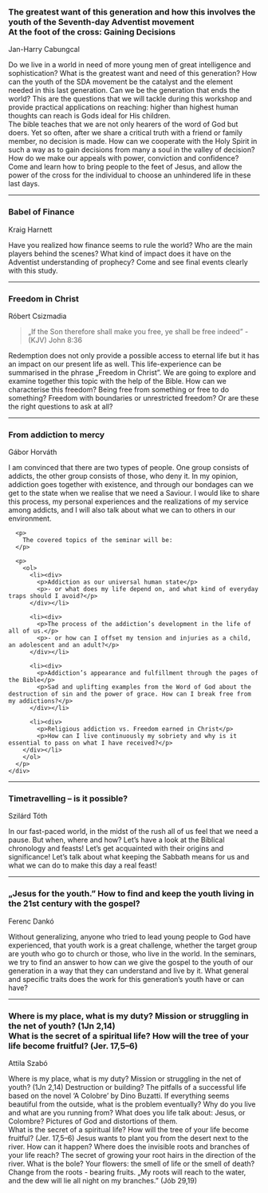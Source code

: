 <div class="seminar animated">
  <div class="seminar-wr">
    <div class="seminar-title">
      <h3>The greatest want of this generation and how this involves the youth of the Seventh-day Adventist movement
      <br>
      At the foot of the cross: Gaining Decisions</h3>
      <span>Jan-Harry Cabungcal</span>
    </div>
    <div class="description">
      <p>
      Do we live in a world in need of more young men of great intelligence and sophistication? What is the greatest want and need of this generation? How can the youth of the SDA movement be the catalyst and the element needed in this last generation. Can we be the generation that ends the world? This are the questions that we will tackle during this workshop and provide practical applications on reaching: higher than highest human thoughts can reach is Gods ideal for His children.
      <br>
      The bible teaches that we are not only hearers of the word of God but doers. Yet so often, after we share a critical truth with a friend or family member, no decision is made. How can we cooperate with the Holy Spirit in such a way as to gain decisions from many a soul in the valley of decision? How do we make our appeals with power, conviction and confidence? Come and learn how to bring people to the feet of Jesus, and allow the power of the cross for the individual to choose an unhindered life in these last days.
      </p>
    </div>
  </div>
</div>

<hr>

<div class="seminar animated">
  <div class="seminar-wr">
    <div class="seminar-title">
      <h3>Babel of Finance</h3>
      <span>Kraig Harnett</span>
    </div>
    <div class="description">
      <p>
        Have you realized how finance seems to rule the world? Who are the main players behind the scenes? What kind of impact does it have on the Adventist understanding of prophecy? Come and see final events clearly with this study.
      </p>
    </div>
  </div>
</div>

<hr>

<div class="seminar animated">
  <div class="seminar-wr">
    <div class="seminar-title">
      <h3>Freedom in Christ</h3>
      <span>Róbert Csizmadia</span>
    </div>
    <div class="description">
      <blockquote>
        „If the Son therefore shall make you free, ye shall be free indeed” - (KJV) John 8:36
      </blockquote>
      <p>
        Redemption does not only provide a possible access to eternal life but it has an impact on our present life as well. This life-experience can be summarised in the phrase „Freedom in Christ”. We are going to explore and examine together this topic with the help of the Bible. How can we characterise this freedom? Being free from something or free to do something? Freedom with boundaries or unrestricted freedom? Or are these the right questions to ask at all?
      </p>
    </div>
  </div>
</div>

<hr>

<div class="seminar animated">
  <div class="seminar-wr">
    <div class="seminar-title">
      <h3>From addiction to mercy</h3>
      <span>Gábor Horváth</span>
    </div>
    <div class="description">
      <p>
        I am convinced that there are two types of people. One group consists of addicts, the other group consists of those, who deny it. In my opinion, addiction goes together with existence, and through our bondages can we get to the state when we realise that we need a Saviour. I would like to share this process, my personal experiences and the realizations of my service among addicts, and I will also talk about what we can to others in our environment.
      </p>

      <p>
        The covered topics of the seminar will be:
      </p>

      <p>
        <ol>
          <li><div>
            <p>Addiction as our universal human state</p>
            <p>- or what does my life depend on, and what kind of everyday traps should I avoid?</p>
          </div></li>

          <li><div>
            <p>The process of the addiction’s development in the life of all of us.</p>
            <p>- or how can I offset my tension and injuries as a child, an adolescent and an adult?</p>
          </div></li>

          <li><div>
            <p>Addiction’s appearance and fulfillment through the pages of the Bible</p>
            <p>Sad and uplifting examples from the Word of God about the destruction of sin and the power of grace. How can I break free from my addictions?</p>
          </div></li>

          <li><div>
            <p>Religious addiction vs. Freedom earned in Christ</p>
            <p>How can I live continuously my sobriety and why is it essential to pass on what I have received?</p>
        </div></li>
        </ol>
      </p>
    </div>
  </div>
</div>

<hr>

<div class="seminar animated">
  <div class="seminar-wr">
    <div class="seminar-title">
      <h3>Timetravelling – is it possible?</h3>
      <span>Szilárd Tóth</span>
    </div>
    <div class="description">
      <p>
        In our fast-paced world, in the midst of the rush all of us feel that we need a pause. But when, where and how? Let’s have a look at the Biblical chronology and feasts! Let’s get acquainted with their origins and significance! Let’s talk about what keeping the Sabbath means for us and what we can do to make this day a real feast!
      </p>
    </div>
  </div>
</div>

<hr>

<div class="seminar animated">
  <div class="seminar-wr">
    <div class="seminar-title">
      <h3>„Jesus for the youth.” How to find and keep the youth living in the 21st century with the gospel?</h3>
      <span>Ferenc Dankó</span>
    </div>
    <div class="description">
      <p>
        Without generalizing, anyone who tried to lead young people to God have experienced, that youth work is a great challenge, whether the target group are youth who go to church or those, who live in the world. In the seminars, we try to find an answer to how can we give the gospel to the youth of our generation in a way that they can understand and live by it. What general and specific traits does the work for this generation’s youth have or can have?
      </p>
    </div>
  </div>
</div>

<hr>

<div class="seminar animated">
  <div class="seminar-wr">
    <div class="seminar-title">
      <h3>Where is my place, what is my duty? Mission or struggling in the net of youth? (1Jn 2,14)
      <br>
      What is the secret of a spiritual life? How will the tree of your life become fruitful? (Jer. 17,5–6)</h3>
      <span>Attila Szabó</span>
    </div>
    <div class="description">
      <p>
      Where is my place, what is my duty? Mission or struggling in the net of youth? (1Jn 2,14) Destruction or building? The pitfalls of a successful life based on the novel ‘A Colobre’ by Dino Buzatti. If everything seems beautiful from the outside, what is the problem eventually? Why do you live and what are you running from? What does you life talk about: Jesus, or Colombre? Pictures of God and distortions of them.
      <br>
      What is the secret of a spiritual life? How will the tree of your life become fruitful? (Jer. 17,5–6) Jesus wants to plant you from the desert next to the river. How can it happen? Where does the invisible roots and branches of your life reach? The secret of growing your root hairs in the direction of the river. What is the bole? Your flowers: the smell of life or the smell of death? Change from the roots - bearing fruits. „My roots will reach to the water, and the dew will lie all night on my branches.” (Jób 29,19)
      </p>
    </div>
  </div>
</div>
